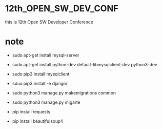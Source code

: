 # 12th_OPEN_SW_DEV_CONF
this is 12th Open SW Developer Conference

# note
* sudo apt-get install mysql-server
* sudo apt-get install python-dev default-libmysqlclient-dev python3-dev
* sudo pip3 install mysqlclient
* sduo pip3 install -e django/
* sudo python3 manage.py makemigrations common
* sudo python3 manage.py migarte

* pip install requests
* pip install beautifulsoup4